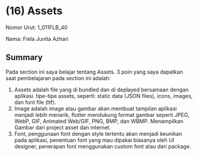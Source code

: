 # (16) Assets
Nomor Urut: 1_011FLB_40

Nama: Fiela Junita Azhari

## Summary
Pada section ini saya belajar tentang Assets.
3 poin yang saya dapatkan saat pembelajaran pada section ini adalah:
1. Assets adalah file yang di bundled dan di deplayed bersamaan dengan aplikasi. tipe-tipe assets, seperti: static data (JSON files), icons, images, dan font file (ttf).
2. Image adalah image atau gambar akan membuat tampilan aplikasi menjadi lebih menarik, flutter mendukung format gambar seperti JPEG, WebP, GIF, Animated Web/GIF, PNG, BMP, dan WBMP. Menampilkan Gambar dari project asset dan internet.
3. Font, penggunaan font dengan style tertentu akan menjadi keunikan pada aplikasi, penentuan font yang mau dipakai biasanya oleh UI designer, penerapan font menggunakan custom font atau dari package.